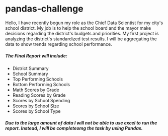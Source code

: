 # pandas-challenge

Hello, I have recently begun my role as the Chief Data Scientist for my city's school district. My job is to help the school board and the mayor make decisions regarding the district's budgets and priorities. My first project is analyzing the district's standardized test results. I will be aggregating the data to show trends regarding school performance.

##### The Final Report will include:
- District Summary
- School Summary
- Top Performing Schools
- Bottom Performing Schools
- Math Scores by Grade
- Reading Scores by Grade
- Scores by School Spending
- Scores by School Size
- Scores by School Type

##### Due to the large amount of data I will not be able to use excel to run the report. Instead, I will be completeomg the task by using Pandas.
